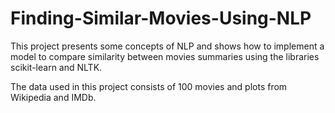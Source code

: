 # Finding-Similar-Movies-Using-NLP
This project presents some concepts of NLP and shows how to implement a model to compare similarity between movies summaries using the libraries scikit-learn and NLTK.

The data used in this project consists of 100 movies and plots from Wikipedia and IMDb.
